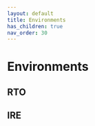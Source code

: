 ```yaml
---
layout: default
title: Environments 
has_children: true
nav_order: 30
---
```


# Environments

## RTO

## IRE

